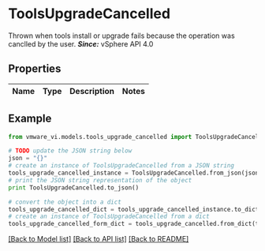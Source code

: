 # ToolsUpgradeCancelled

Thrown when tools install or upgrade fails because the operation was canclled by the user.  ***Since:*** vSphere API 4.0 

## Properties
Name | Type | Description | Notes
------------ | ------------- | ------------- | -------------

## Example

```python
from vmware_vi.models.tools_upgrade_cancelled import ToolsUpgradeCancelled

# TODO update the JSON string below
json = "{}"
# create an instance of ToolsUpgradeCancelled from a JSON string
tools_upgrade_cancelled_instance = ToolsUpgradeCancelled.from_json(json)
# print the JSON string representation of the object
print ToolsUpgradeCancelled.to_json()

# convert the object into a dict
tools_upgrade_cancelled_dict = tools_upgrade_cancelled_instance.to_dict()
# create an instance of ToolsUpgradeCancelled from a dict
tools_upgrade_cancelled_form_dict = tools_upgrade_cancelled.from_dict(tools_upgrade_cancelled_dict)
```
[[Back to Model list]](../README.md#documentation-for-models) [[Back to API list]](../README.md#documentation-for-api-endpoints) [[Back to README]](../README.md)


